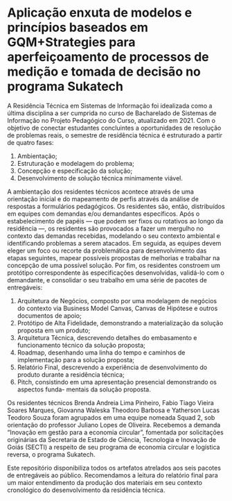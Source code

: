 # Aplicação enxuta de modelos e princípios baseados em GQM+Strategies para aperfeiçoamento de processos de medição e tomada de decisão no programa Sukatech
A Residência Técnica em Sistemas de Informação foi idealizada como a última disciplina a ser cumprida no curso de Bacharelado de Sistemas de Informação no Projeto Pedagógico do Curso, atualizado em 2021. Com o objetivo de conectar estudantes concluintes a oportunidades de resolução de problemas reais, o semestre de residência técnica é estruturado a partir de quatro fases:

1. Ambientação;
2. Estruturação e modelagem do problema;
3. Concepção e especificação da solução;
4. Desenvolvimento de solução técnica minimamente viável.

A ambientação dos residentes técnicos acontece através de uma orientação inicial e do mapeamento de perfis através da análise de respostas a formulários pedagógicos. Os residentes são, então, distribuídos em equipes com demandas e/ou demandantes específicos. Após o estabelecimento de papéis — que podem ser fixos ou rotativos ao longo da residência —, os residentes são provocados a fazer um mergulho no contexto das demandas recebidas, modelando o seu contexto ambiental e identificando problemas a serem atacados. Em
seguida, as equipes devem eleger um foco ou recorte da problemática para desenvolvimento das etapas seguintes, mapear possíveis propostas de melhorias e trabalhar na concepção de uma possível solução. Por fim, os residentes constroem um protótipo correspondente às especificações desenvolvidas, validá-lo com o demandante, e consolidar o seu trabalho em
uma série de pacotes de entregáveis:

1. Arquitetura de Negócios, composto por uma modelagem de negócios do contexto via
Business Model Canvas, Canvas de Hipótese e outros documentos de apoio;
2. Protótipo de Alta Fidelidade, demonstrando a materialização da solução proposta
em um produto;
3. Arquitetura Técnica, descrevendo detalhes do embasamento e funcionamento técnico
da solução proposta;
4. Roadmap, desenhando uma linha do tempo e caminhos de implementação para a
solução proposta;
5. Relatório Final, descrevendo a experiência de desenvolvimento do produto durante a
residência técnica;
6. Pitch, consistindo em uma apresentação presencial demonstrando os aspectos funda-
mentais da solução proposta.

Os residentes técnicos Brenda Andreia Lima Pinheiro, Fabio Tiago Vieira Soares Marques, Giovanna Waleska Theodoro Barbosa e Yatherson Lucas Teodoro Souza foram agrupados em uma equipe nomeada Squad 2, sob orientação do professor Juliano Lopes de
Oliveira. Recebemos a demanda “Inovação em gestão para a economia circular”, fomentada por solicitações originárias da Secretaria de Estado de Ciência, Tecnologia e Inovação de Goiás (SECTI) a respeito de seu programa de economia circular e logística reversa, o programa Sukatech.

Este repositório disponibiliza todos os artefatos atrelados aos seis pacotes de entregáveis ao público. Recomendamos a leitura do relatório final para um maior entendimento da produção dos materiais em seu contexto cronológico do desenvolvimento da residência técnica.